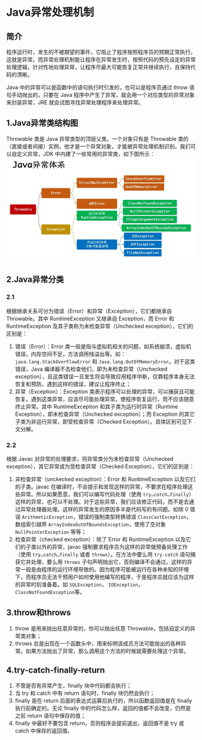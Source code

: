 # Java异常处理机制

## 简介

程序运行时，发生的不被期望的事件，它阻止了程序按照程序员的预期正常执行，这就是异常。而异常处理机制能让程序在异常发生时，按照代码的预先设定的异常处理逻辑，针对性地处理异常，让程序尽最大可能恢复正常并继续执行，且保持代码的清晰。

Java 中的异常可以是函数中的语句执行时引发的，也可以是程序员通过 throw 语句手动抛出的，只要在 Java 程序中产生了异常，就会用一个对应类型的异常对象来封装异常，JRE 就会试图寻找异常处理程序来处理异常。

## 1.Java异常类结构图

Throwable 类是 Java 异常类型的顶层父类，一个对象只有是 Throwable 类的（直接或者间接）实例，他才是一个异常对象，才能被异常处理机制识别。我们可以自定义异常，JDK 中内建了一些常用的异常类，如下图所示：
![throwable](../img/throwable.jpg)

## 2.Java异常分类

### 2.1

根据继承关系可分为错误（Error）和异常（Exception），它们都继承自 Throwable。其中 RuntimeException 又继承自 Exception，而 Error 和 RuntimeException 及其子类称为未检查异常（Unchecked exception），它们的区别是：

1. 错误（Error）：Error 类一般是指与虚拟机相关的问题，如系统崩溃，虚拟机错误，内存空间不足，方法调用栈溢出等。如：`java.lang.StackOverFlowError` 和 `Java.lang.OutOfMemoryError`。对于这类错误，Java 编译器不去检查他们，即为未检查异常（Unchecked exception），且这类错误一旦发生将会导致应用程序中断，仅靠程序本身无法恢复和预防，遇到这样的错误，建议让程序终止；
2. 异常（Exception）：Exception 类表示程序可以处理的异常，可以捕获且可能恢复。遇到这类异常，应该尽可能处理异常，使程序恢复运行，而不应该随意终止异常。其中 RuntimeException 和其子类为运行时异常（Runtime Exception），即未检查异常（Unchecked exception）；而 Exception 的其它子类为非运行异常，即受检查异常（Checked Exception）。具体区别可见下文分解。

### 2.2

根据 Javac 对异常的处理要求，将异常类分为未检查异常（Unchecked exception），其它异常成为受检查异常（Checked Exception），它们的区别是：

1. 非检查异常（unckecked exception）：Error 和 RuntimeException 以及它们的子类。javac 在编译时，不会提示和发现这样的异常，不要求在程序处理这些异常。所以如果愿意，我们可以编写代码处理（使用 `try…catch…finally`）这样的异常，也可以不处理。对于这些异常，我们应该修正代码，而不是去通过异常处理器处理。这样的异常发生的原因多半是代码写的有问题。如除 0 错误 `ArithmeticException`，错误的强制类型转换错误 `ClassCastException`，数组索引越界 `ArrayIndexOutOfBoundsException`，使用了空对象 `NullPointerException` 等等；
2. 检查异常（checked exception）：除了 Error 和 RuntimeException 以及它们的子类以外的异常，javac 强制要求程序员为这样的异常做预备处理工作（使用 `try…catch…finally` 或者 `throws`）。在方法中要么用 `try-catch` 语句捕获它并处理，要么用 `throws` 子句声明抛出它，否则编译不会通过。这样的异常一般是由程序的运行环境导致的。因为程序可能被运行在各种未知的环境下，而程序员无法干预用户如何使用他编写的程序，于是程序员就应该为这样的异常时刻准备着。如 `SQLException`， `IOException`，`ClassNotFoundException`等。

## 3.throw和throws
1. throw 是用来抛出任意异常的，你可以抛出任意 Throwable，包括自定义的异常类对象；
2. throws 总是出现在一个函数头中，用来标明该成员方法可能抛出的各种异常。如果方法抛出了异常，那么调用这个方法的时候就需要处理这个异常。

## 4.try-catch-finally-return
1. 不管是否有异常产生，finally 块中代码都会执行；
2. 当 try 和 catch 中有 return 语句时，finally 块仍然会执行；
3. finally 是在 return 后面的表达式运算后执行的，所以函数返回值是在 finally 执行前确定的。无论 finally 中的代码怎么样，返回的值都不会改变，仍然是之前 return 语句中保存的值；
4. finally 中最好不要包含 return，否则程序会提前退出，返回值不是 try 或 catch 中保存的返回值。